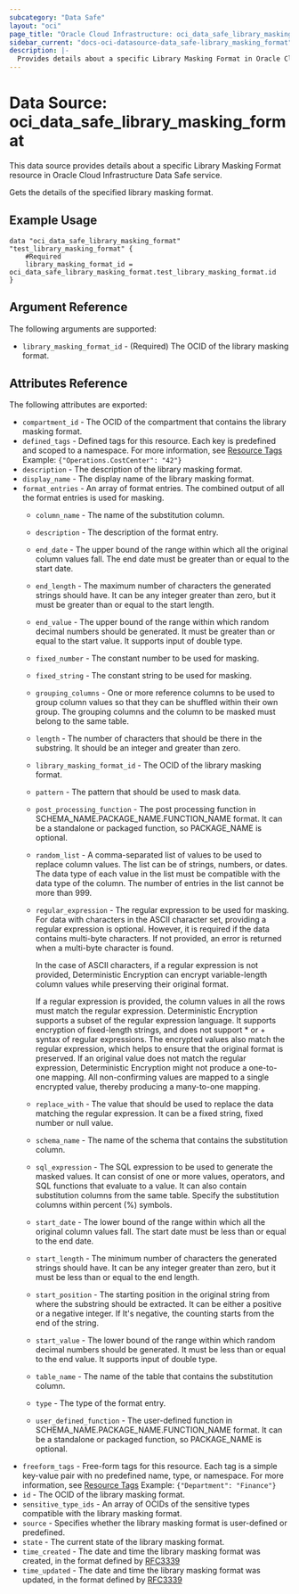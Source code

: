 ```yaml
---
subcategory: "Data Safe"
layout: "oci"
page_title: "Oracle Cloud Infrastructure: oci_data_safe_library_masking_format"
sidebar_current: "docs-oci-datasource-data_safe-library_masking_format"
description: |-
  Provides details about a specific Library Masking Format in Oracle Cloud Infrastructure Data Safe service
---
```


# Data Source: oci_data_safe_library_masking_format
This data source provides details about a specific Library Masking Format resource in Oracle Cloud Infrastructure Data Safe service.

Gets the details of the specified library masking format.

## Example Usage

```hcl
data "oci_data_safe_library_masking_format" "test_library_masking_format" {
	#Required
	library_masking_format_id = oci_data_safe_library_masking_format.test_library_masking_format.id
}
```

## Argument Reference

The following arguments are supported:

* `library_masking_format_id` - (Required) The OCID of the library masking format.


## Attributes Reference

The following attributes are exported:

* `compartment_id` - The OCID of the compartment that contains the library masking format.
* `defined_tags` - Defined tags for this resource. Each key is predefined and scoped to a namespace. For more information, see [Resource Tags](https://docs.cloud.oracle.com/iaas/Content/General/Concepts/resourcetags.htm) Example: `{"Operations.CostCenter": "42"}` 
* `description` - The description of the library masking format.
* `display_name` - The display name of the library masking format.
* `format_entries` - An array of format entries. The combined output of all the format entries is used for masking.
	* `column_name` - The name of the substitution column.
	* `description` - The description of the format entry.
	* `end_date` - The upper bound of the range within which all the original column values fall. The end date must be greater than or equal to the start date.  
	* `end_length` - The maximum number of characters the generated strings should have. It can  be any integer greater than zero, but it must be greater than or equal to  the start length.  
	* `end_value` - The upper bound of the range within which random decimal numbers should be generated. It must be greater than or equal to the start value. It supports  input of double type.  
	* `fixed_number` - The constant number to be used for masking.
	* `fixed_string` - The constant string to be used for masking.
	* `grouping_columns` - One or more reference columns to be used to group column values so that they can be shuffled within their own group. The grouping columns and  the column to be masked must belong to the same table.  
	* `length` - The number of characters that should be there in the substring. It should be an integer and greater than zero.  
	* `library_masking_format_id` - The OCID of the library masking format.
	* `pattern` - The pattern that should be used to mask data.
	* `post_processing_function` - The post processing function in SCHEMA_NAME.PACKAGE_NAME.FUNCTION_NAME format. It can be a standalone or packaged function, so PACKAGE_NAME is optional.  
	* `random_list` - A comma-separated list of values to be used to replace column values. The list can be of strings, numbers, or dates. The data type of each value in the list must be compatible with the data type of the column. The number of entries in the list cannot be more than 999.  
	* `regular_expression` - The regular expression to be used for masking. For data with characters in the ASCII character set, providing a regular expression is optional. However, it  is required if the data contains multi-byte characters. If not provided, an  error is returned when a multi-byte character is found.

		In the case of ASCII characters, if a regular expression is not provided,  Deterministic Encryption can encrypt variable-length column values while  preserving their original format.

		If a regular expression is provided, the column values in all the rows must match  the regular expression. Deterministic Encryption supports a subset of the regular  expression language. It supports encryption of fixed-length strings, and does not  support * or + syntax of regular expressions. The encrypted values also match the  regular expression, which helps to ensure that the original format is preserved.  If an original value does not match the regular expression, Deterministic Encryption  might not produce a one-to-one mapping. All non-confirming values are mapped to a  single encrypted value, thereby producing a many-to-one mapping.  
	* `replace_with` - The value that should be used to replace the data matching the regular  expression. It can be a fixed string, fixed number or null value. 
	* `schema_name` - The name of the schema that contains the substitution column.
	* `sql_expression` - The SQL expression to be used to generate the masked values. It can  consist of one or more values, operators, and SQL functions that  evaluate to a value. It can also contain substitution columns from  the same table. Specify the substitution columns within percent (%)  symbols.  
	* `start_date` - The lower bound of the range within which all the original column values fall. The start date must be less than or equal to the end date.  
	* `start_length` - The minimum number of characters the generated strings should have. It can  be any integer greater than zero, but it must be less than or equal to the  end length.  
	* `start_position` - The starting position in the original string from where the substring should be extracted. It can be either a positive or a negative integer. If It's negative, the counting starts from the end of the string.  
	* `start_value` - The lower bound of the range within which random decimal numbers should  be generated. It must be less than or equal to the end value. It supports  input of double type. 
	* `table_name` - The name of the table that contains the substitution column.
	* `type` - The type of the format entry.
	* `user_defined_function` - The user-defined function in SCHEMA_NAME.PACKAGE_NAME.FUNCTION_NAME format.  It can be a standalone or packaged function, so PACKAGE_NAME is optional.  
* `freeform_tags` - Free-form tags for this resource. Each tag is a simple key-value pair with no predefined name, type, or namespace. For more information, see [Resource Tags](https://docs.cloud.oracle.com/iaas/Content/General/Concepts/resourcetags.htm)  Example: `{"Department": "Finance"}` 
* `id` - The OCID of the library masking format.
* `sensitive_type_ids` - An array of OCIDs of the sensitive types compatible with the library masking format.
* `source` - Specifies whether the library masking format is user-defined or predefined.
* `state` - The current state of the library masking format.
* `time_created` - The date and time the library masking format was created, in the format defined by [RFC3339](https://tools.ietf.org/html/rfc3339)
* `time_updated` - The date and time the library masking format was updated, in the format defined by [RFC3339](https://tools.ietf.org/html/rfc3339)

